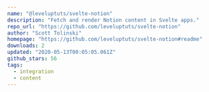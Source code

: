 ```yaml
---
name: "@leveluptuts/svelte-notion"
description: "Fetch and render Notion content in Svelte apps."
repo_url: "https://github.com/leveluptuts/svelte-notion"
author: "Scott Tolinski"
homepage: "https://github.com/leveluptuts/svelte-notion#readme"
downloads: 2
updated: "2020-05-13T00:05:05.061Z"
github_stars: 56
tags: 
  - integration
  - content
---
```


